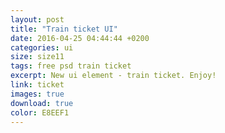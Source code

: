 ```yaml
---
layout: post
title: "Train ticket UI"
date: 2016-04-25 04:44:44 +0200
categories: ui
size: size11
tags: free psd train ticket
excerpt: New ui element - train ticket. Enjoy!
link: ticket
images: true
download: true
color: E8EEF1
---
```

